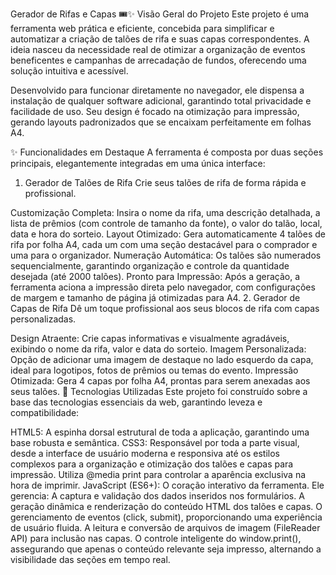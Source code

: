 Gerador de Rifas e Capas 🎟️✨
Visão Geral do Projeto
Este projeto é uma ferramenta web prática e eficiente, concebida para simplificar e automatizar a criação de talões de rifa e suas capas correspondentes. A ideia nasceu da necessidade real de otimizar a organização de eventos beneficentes e campanhas de arrecadação de fundos, oferecendo uma solução intuitiva e acessível.

Desenvolvido para funcionar diretamente no navegador, ele dispensa a instalação de qualquer software adicional, garantindo total privacidade e facilidade de uso. Seu design é focado na otimização para impressão, gerando layouts padronizados que se encaixam perfeitamente em folhas A4.

✨ Funcionalidades em Destaque
A ferramenta é composta por duas seções principais, elegantemente integradas em uma única interface:

1. Gerador de Talões de Rifa
Crie seus talões de rifa de forma rápida e profissional.

Customização Completa: Insira o nome da rifa, uma descrição detalhada, a lista de prêmios (com controle de tamanho da fonte), o valor do talão, local, data e hora do sorteio.
Layout Otimizado: Gera automaticamente 4 talões de rifa por folha A4, cada um com uma seção destacável para o comprador e uma para o organizador.
Numeração Automática: Os talões são numerados sequencialmente, garantindo organização e controle da quantidade desejada (até 2000 talões).
Pronto para Impressão: Após a geração, a ferramenta aciona a impressão direta pelo navegador, com configurações de margem e tamanho de página já otimizadas para A4.
2. Gerador de Capas de Rifa
Dê um toque profissional aos seus blocos de rifa com capas personalizadas.

Design Atraente: Crie capas informativas e visualmente agradáveis, exibindo o nome da rifa, valor e data do sorteio.
Imagem Personalizada: Opção de adicionar uma imagem de destaque no lado esquerdo da capa, ideal para logotipos, fotos de prêmios ou temas do evento.
Impressão Otimizada: Gera 4 capas por folha A4, prontas para serem anexadas aos seus talões.
🚀 Tecnologias Utilizadas
Este projeto foi construído sobre a base das tecnologias essenciais da web, garantindo leveza e compatibilidade:

HTML5: A espinha dorsal estrutural de toda a aplicação, garantindo uma base robusta e semântica.
CSS3: Responsável por toda a parte visual, desde a interface de usuário moderna e responsiva até os estilos complexos para a organização e otimização dos talões e capas para impressão. Utiliza @media print para controlar a aparência exclusiva na hora de imprimir.
JavaScript (ES6+): O coração interativo da ferramenta. Ele gerencia:
A captura e validação dos dados inseridos nos formulários.
A geração dinâmica e renderização do conteúdo HTML dos talões e capas.
O gerenciamento de eventos (click, submit), proporcionando uma experiência de usuário fluida.
A leitura e conversão de arquivos de imagem (FileReader API) para inclusão nas capas.
O controle inteligente do window.print(), assegurando que apenas o conteúdo relevante seja impresso, alternando a visibilidade das seções em tempo real.
